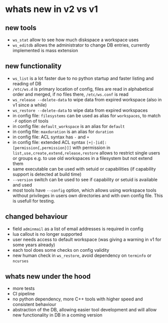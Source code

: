 # whats new in v2 vs v1

## new tools

- `ws_stat` allow to see how much diskspace a workspace uses
- `ws_editdb` allows the administrator to change DB entries, currently implemented is mass extension

## new functionality

- `ws_list` is a lot faster due to no python startup and faster listing and reading of DB
- `/etc/ws.d` is primary location of config, files are read in alphabetical order and merged, if no files there,
`/etc/ws.conf` is read
- `ws_release --delete-data` to wipe data from expired workspace (also in v1 since a while)
- `ws_restore --delete-data` to wipe data from expired workspaces
- in config file: `filesystems` can be used as alias for `workspaces`, to match `-F` option of tools
- in config file: `default_workspace` is an alias for `default`
- in config file: `maxduration` is an alias for `duration`
- in config file: ACL syntax has `-` and `+`
- in config file: extended ACL syntax `[+|-]id[:[permission{,permission}]]` with permission in `list,use,create,extend,release,restore`
  allows to restrict single users or groups e.g. to use old workspaces in a filesystem but not extend them
- same executable can be used with setuid or capabilities (if capability support is detected at build time)
- `--version` switch can be used to see if capability or setuid is available and used
- most tools have `--config` option, which allows using workspace tools without privileges in users own directories and with own config file. This is usefull for testing.

## changed behaviour

- field `adminmail` as a list of email addresses is required in config
- lua callout is no longer supported
- user needs access to default workspace (was giving a warning in v1 for some years already)
- each tool does some checks on config validity
- new human check in `ws_restore`, avoid dependency on `terminfo` or `ncurses`

## whats new under the hood

- more tests
- CI pipeline
- no python dependency, more C++ tools with higher speed and consistent behaviour
- abstraction of the DB, allowing easier tool development and will allow new functionality in DB in a coming version
